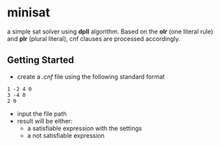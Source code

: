 # minisat
a simple sat solver using **dpll** algorithm.
Based on the **olr** (one literal rule) and **plr** (plural literal), cnf clauses are processed accordingly.

## Getting Started
* create a *.cnf* file using the following standard format
```
1 -2 4 0
3 -4 0
2 0
```
* input the file path
* result will be either:
  * a satisfiable expression with the settings
  * a not satisfiable expression
